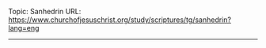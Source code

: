 Topic: Sanhedrin
URL: https://www.churchofjesuschrist.org/study/scriptures/tg/sanhedrin?lang=eng

---

